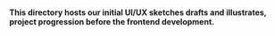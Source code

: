 #### This directory hosts our initial UI/UX sketches drafts and illustrates, project progression before the frontend development. 